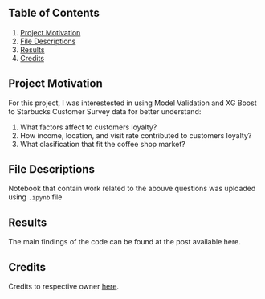 
## Table of Contents

1. [Project Motivation](#motivation)
2. [File Descriptions](#desc)
4. [Results](#results)
4. [Credits](#credits)

## Project Motivation <a name="motivation"></a>

For this project, I was interestested in using Model Validation and XG Boost to Starbucks Customer Survey data for better understand:

1. What factors affect to customers loyalty?
2. How income, location, and visit rate contributed to customers loyalty?
3. What clasification that fit the coffee shop market?

## File Descriptions <a name="desc"></a>

Notebook that contain work related to the abouve questions was uploaded using `.ipynb` file

## Results <a name="results"></a>

The main findings of the code can be found at the post available here.

## Credits <a name="credits"></a>

Credits to respective owner [here](https://www.kaggle.com/datasets/mahirahmzh/starbucks-customer-retention-malaysia-survey?select=Starbucks+satisfactory+survey.csv).
